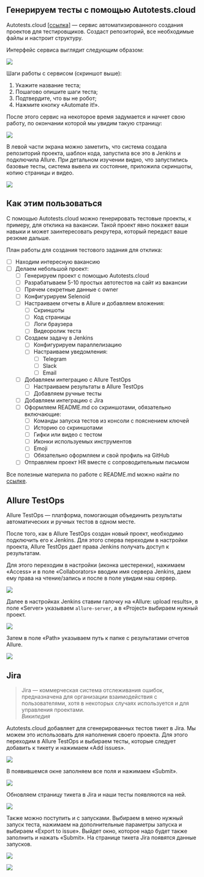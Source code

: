 ## Генерируем тесты с помощью Autotests.cloud

Autotests.cloud [[ссылка]](https://start.autotests.cloud/?) — сервис автоматизированного создания проектов для тестировщиков. Создаст репозиторий, все необходимые файлы и настроит структуру.

Интерфейс сервиса выглядит следующим образом:

![](https://raw.githubusercontent.com/qa-guru/knowledge-base/main/img/les13/les13-1.png)

Шаги работы с сервисом (скриншот выше):
1. Укажите название теста;
2. Пошагово опишите шаги теста;
3. Подтвердите, что вы не робот;
4. Нажмите кнопку «Automate it!».

После этого сервис на некоторое время задумается и начнет свою работу, по окончании которой мы увидим такую страницу:

![](https://raw.githubusercontent.com/qa-guru/knowledge-base/main/img/les13/les13-2.png)

В левой части экрана можно заметить, что система создала репозиторий проекта, шаблон кода, запустила все это в Jenkins и подключила Allure. При детальном изучении видно, что запустились базовые тесты, система вывела их состояние, приложила скриншоты, копию страницы и видео.

![](https://raw.githubusercontent.com/qa-guru/knowledge-base/main/img/les13/les13-3.png)

## Как этим пользоваться
С помощью Autotests.cloud можно генерировать тестовые проекты, к примеру, для отклика на вакансии. Такой проект явно покажет ваши навыки и может заинтересовать рекрутера, который передаст ваше резюме дальше. 

План работы для создания тестового задания для отклика:
- [ ] Находим интересную вакансию
- [ ] Делаем небольшой проект:
    - [ ] Генерируем проект с помощью Autotests.cloud
    - [ ] Разрабатываем 5-10 простых автотестов на сайт из вакансии
    - [ ] Прячем секретные данные с owner
    - [ ] Конфигурируем Selenoid 
    - [ ] Настраиваем отчеты в Allure и добавляем вложения:
        - [ ] Скриншоты 
        - [ ] Код страницы 
        - [ ] Логи браузера 
        - [ ] Видеоролик теста
    - [ ] Создаем задачу в Jenkins
        - [ ] Конфигурируем параллелизацию 
        - [ ] Настраиваем уведомления:
            - [ ] Telegram 
            - [ ] Slack 
            - [ ] Email
    - [ ] Добавляем интеграцию с Allure TestOps
        - [ ] Настраиваем результаты в Allure TestOps
        - [ ] Добавляем ручные тесты
    - [ ] Добавляем интеграцию с Jira
    - [ ] Оформляем README.md со скриншотами, обязательно включающие:
        - [ ] Команды запуска тестов из консоли с пояснением ключей
        - [ ] Историю со скриншотами 
        - [ ] Гифки или видео с тестом
        - [ ] Иконки используемых инструментов
        - [ ] Emoji
        - [ ] Обязательно оформляем и свой профиль на GitHub
    - [ ] Отправляем проект HR вместе с сопроводительным письмом

Все полезные материла по работе с README.md можно найти по [ссылке](https://github.com/qa-guru/knowledge-base/wiki/Github-README.md).

## Allure TestOps
Allure TestOps — платформа, помогающая объединить результаты автоматических и ручных тестов в одном месте. 

После того, как в Allure TestOps создан новый проект, необходимо подключить его к Jenkins. Для этого сперва переходим в настройки проекта, Allure TestOps дает права Jenkins получать доступ к результатам.

Для этого переходим в настройки (иконка шестеренки), нажимаем «Access» и в поле «Collaborators» вводим имя сервера Jenkins, даем ему права на чтение/запись и после в поле увидим наш сервер. 

![](https://raw.githubusercontent.com/qa-guru/knowledge-base/main/img/les13/les13-4.png)

Далее в настройках Jenkins ставим галочку на «Allure: upload results», в поле «Server» указываем `allure-server`, а в «Project» выбираем нужный проект.

![](https://raw.githubusercontent.com/qa-guru/knowledge-base/main/img/les13/les13-5.png)

Затем в поле «Path» указываем путь к папке с результатами отчетов Allure.

![](https://raw.githubusercontent.com/qa-guru/knowledge-base/main/img/les13/les13-6.png)

## Jira
> Jira — коммерческая система отслеживания ошибок, предназначена для организации взаимодействия с пользователями, хотя в некоторых случаях используется и для управления проектами.  
*Википедия*

Autotests.cloud добавляет для сгенерированных тестов тикет в Jira. Мы можем это использовать для наполнения своего проекта. Для этого переходим в Allure TestOps и выбираем тесты, которые следует добавить к тикету и нажимаем «Add issues».

![](https://raw.githubusercontent.com/qa-guru/knowledge-base/main/img/les13/les13-7.png)

В появившемся окне заполняем все поля и нажимаем «Submit».

![](https://raw.githubusercontent.com/qa-guru/knowledge-base/main/img/les13/les13-8.png)

Обновляем страницу тикета в Jira и наши тесты появляются на ней. 

![](https://raw.githubusercontent.com/qa-guru/knowledge-base/main/img/les13/les13-9.png)

Также можно поступить и с запусками. Выбираем в меню нужный запуск теста, нажимаем на дополнительные параметры запуска и выбираем «Export to issue». Выйдет окно, которое надо будет также заполнить и нажать «Submit». На странице тикета Jira появятся данные запусков.

![](https://raw.githubusercontent.com/qa-guru/knowledge-base/main/img/les13/les13-10.png)

![](https://raw.githubusercontent.com/qa-guru/knowledge-base/main/img/les13/les13-11.png)

